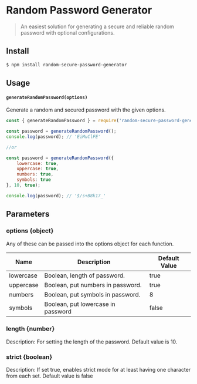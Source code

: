   

# Random Password Generator

  

> An easiest solution for generating a secure and reliable random password with optional configurations. 


## Install

```bash
$ npm install random-secure-password-generator
```

## Usage

#### `generateRandomPassword(options)`

Generate a random and secured password with the given options.

```javascript
const { generateRandomPassword } = require('random-secure-password-generator');

const password = generateRandomPassword();
console.log(password); // 'EiMuClFE'

//or

const password = generateRandomPassword({
    lowercase: true,
    uppercase: true,
    numbers: true,
    symbols: true
}, 10, true);

console.log(password); // '$/s+B8k17_'
```

## Parameters
### options {object}
Any of these can be passed into the options object for each function.

| Name  | Description                            | Default Value |
| ----- | -------------------------------------- | ------------- |
| lowercase        | Boolean, length of password.               | true  |
| uppercase        | Boolean, put numbers in password.          | true  |
| numbers          | Boolean, put symbols in password.| 8     |
| symbols          | Boolean, put lowercase in password         | false |
 
### length {number}
Description: For setting the length of the password. Default value is 10.
### strict {boolean}
Description: If set true, enables strict mode for at least having one character from each set. Default value is false

```